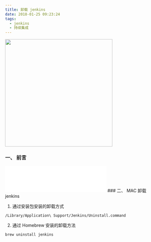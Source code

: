 ```yaml
---
title: 卸载 jenkins
date: 2018-01-25 09:23:24
tags:
  - jenkins
  - 持续集成
---
```


<img src="/assets/postImg/uninstalljenkinsLogo.jpeg" width="350px" height="350px">

### 一、 前言


<iframe frameborder="no" border="0" marginwidth="0" marginheight="0" width=330 height=86 src="//music.163.com/outchain/player?type=2&id=422429057&auto=1&height=66"></iframe>
<!-- more -->
### 二、 MAC 卸载 jenkins

1. 通过安装包安装的卸载方式
```
/Library/Application\ Support/Jenkins/Uninstall.command
```

2. 通过 Homebrew 安装的卸载方法
```
brew uninstall jenkins
```
